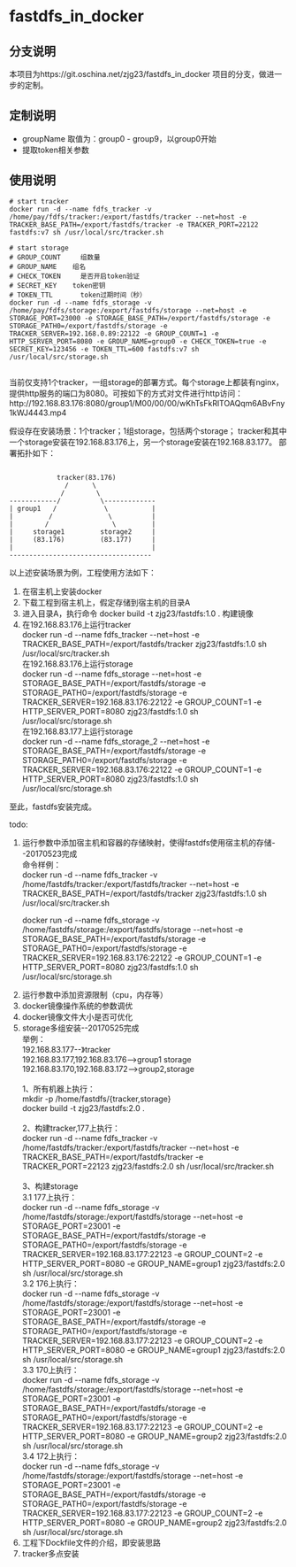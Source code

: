 # fastdfs_in_docker

## 分支说明

本项目为https://git.oschina.net/zjg23/fastdfs_in_docker 项目的分支，做进一步的定制。

## 定制说明

- groupName 取值为：group0 - group9，以group0开始
- 提取token相关参数

## 使用说明

```
# start tracker
docker run -d --name fdfs_tracker -v /home/pay/fdfs/tracker:/export/fastdfs/tracker --net=host -e TRACKER_BASE_PATH=/export/fastdfs/tracker -e TRACKER_PORT=22122 fastdfs:v7 sh /usr/local/src/tracker.sh

# start storage
# GROUP_COUNT     组数量
# GROUP_NAME    组名
# CHECK_TOKEN     是否开启token验证
# SECRET_KEY    token密钥
# TOKEN_TTL       token过期时间（秒）
docker run -d --name fdfs_storage -v /home/pay/fdfs/storage:/export/fastdfs/storage --net=host -e STORAGE_PORT=23000 -e STORAGE_BASE_PATH=/export/fastdfs/storage -e STORAGE_PATH0=/export/fastdfs/storage -e TRACKER_SERVER=192.168.0.89:22122 -e GROUP_COUNT=1 -e HTTP_SERVER_PORT=8080 -e GROUP_NAME=group0 -e CHECK_TOKEN=true -e SECRET_KEY=123456 -e TOKEN_TTL=600 fastdfs:v7 sh /usr/local/src/storage.sh


```


<p>
当前仅支持1个tracker，一组storage的部署方式。每个storage上都装有nginx，提供http服务的端口为8080。可按如下的方式对文件进行http访问：http://192.168.83.176:8080/group1/M00/00/00/wKhTsFkRlTOAQqm6ABvFny1kWJ4443.mp4
</p>
<p>
假设存在安装场景：1个tracker；1组storage，包括两个storage；
tracker和其中一个storage安装在192.168.83.176上，另一个storage安装在192.168.83.177。
部署拓扑如下：
</p>
<pre><code>
            tracker(83.176)
              /      \
             /        \
------------/          \-------------
| group1   /            \           |
|         /              \          |
|        /                \         |
|     storage1         storage2     |
|     (83.176)         (83.177)     |
|                                   |
------------------------------------
</code></pre>
<p>
以上述安装场景为例，工程使用方法如下：
<ol>
<li>在宿主机上安装docker</li>
<li>下载工程到宿主机上，假定存储到宿主机的目录A</li>
<li>进入目录A，执行命令
   docker build -t zjg23/fastdfs:1.0 .
   构建镜像</li>
<li>在192.168.83.176上运行tracker<br />
   docker run -d --name fdfs_tracker --net=host -e TRACKER_BASE_PATH=/export/fastdfs/tracker zjg23/fastdfs:1.0 sh /usr/local/src/tracker.sh<br />  
   在192.168.83.176上运行storage<br />
   docker run -d --name fdfs_storage --net=host -e STORAGE_BASE_PATH=/export/fastdfs/storage  -e STORAGE_PATH0=/export/fastdfs/storage -e TRACKER_SERVER=192.168.83.176:22122 -e GROUP_COUNT=1 -e HTTP_SERVER_PORT=8080 zjg23/fastdfs:1.0 sh /usr/local/src/storage.sh<br />     
   在192.168.83.177上运行storage<br />     
   docker run -d --name fdfs_storage_2 --net=host -e STORAGE_BASE_PATH=/export/fastdfs/storage  -e STORAGE_PATH0=/export/fastdfs/storage -e TRACKER_SERVER=192.168.83.176:22122 -e GROUP_COUNT=1 -e HTTP_SERVER_PORT=8080 zjg23/fastdfs:1.0 sh /usr/local/src/storage.sh</li>
</ol>
至此，fastdfs安装完成。
</p>

<p>
todo:
<ol>
<li>运行参数中添加宿主机和容器的存储映射，使得fastdfs使用宿主机的存储--20170523完成<br />
命令样例：<br />
docker run -d --name fdfs_tracker  -v /home/fastdfs/tracker:/export/fastdfs/tracker --net=host -e TRACKER_BASE_PATH=/export/fastdfs/tracker zjg23/fastdfs:1.0 sh /usr/local/src/tracker.sh<br />

docker run -d --name fdfs_storage  -v /home/fastdfs/storage:/export/fastdfs/storage --net=host -e STORAGE_BASE_PATH=/export/fastdfs/storage -e STORAGE_PATH0=/export/fastdfs/storage -e TRACKER_SERVER=192.168.83.176:22122 -e GROUP_COUNT=1 -e HTTP_SERVER_PORT=8080 zjg23/fastdfs:1.0 sh /usr/local/src/storage.sh<br />
</li>
<li>运行参数中添加资源限制（cpu，内存等）</li>
<li>docker镜像操作系统的参数调优</li>
<li>docker镜像文件大小是否可优化</li>
<li>storage多组安装--20170525完成<br/>
举例：<br/>
192.168.83.177--》tracker<br/>
192.168.83.177,192.168.83.176-->group1 storage<br/>
192.168.83.170,192.168.83.172-->group2,storage<br/>
<br/>
1、所有机器上执行：<br/>
mkdir -p /home/fastdfs/{tracker,storage}<br/>
docker build -t zjg23/fastdfs:2.0 .<br/> 
<br/>
2、构建tracker,177上执行：<br/>
docker run -d --name fdfs_tracker  -v /home/fastdfs/tracker:/export/fastdfs/tracker --net=host -e TRACKER_BASE_PATH=/export/fastdfs/tracker -e TRACKER_PORT=22123 zjg23/fastdfs:2.0 sh /usr/local/src/tracker.sh<br/>
<br/>
3、构建storage<br/>
3.1 177上执行：<br/>
docker run -d --name fdfs_storage -v /home/fastdfs/storage:/export/fastdfs/storage --net=host -e STORAGE_PORT=23001 -e STORAGE_BASE_PATH=/export/fastdfs/storage -e STORAGE_PATH0=/export/fastdfs/storage -e TRACKER_SERVER=192.168.83.177:22123 -e GROUP_COUNT=2 -e HTTP_SERVER_PORT=8080 -e GROUP_NAME=group1 zjg23/fastdfs:2.0 sh /usr/local/src/storage.sh<br/>
3.2 176上执行：<br/>
docker run -d --name fdfs_storage -v /home/fastdfs/storage:/export/fastdfs/storage --net=host -e STORAGE_PORT=23001 -e STORAGE_BASE_PATH=/export/fastdfs/storage -e STORAGE_PATH0=/export/fastdfs/storage -e TRACKER_SERVER=192.168.83.177:22123 -e GROUP_COUNT=2 -e HTTP_SERVER_PORT=8080 -e GROUP_NAME=group1 zjg23/fastdfs:2.0 sh /usr/local/src/storage.sh<br/>
3.3 170上执行：<br/>
docker run -d --name fdfs_storage -v /home/fastdfs/storage:/export/fastdfs/storage --net=host -e STORAGE_PORT=23001 -e STORAGE_BASE_PATH=/export/fastdfs/storage -e STORAGE_PATH0=/export/fastdfs/storage -e TRACKER_SERVER=192.168.83.177:22123 -e GROUP_COUNT=2 -e HTTP_SERVER_PORT=8080 -e GROUP_NAME=group2 zjg23/fastdfs:2.0 sh /usr/local/src/storage.sh<br/>
3.4 172上执行：<br/>
docker run -d --name fdfs_storage -v /home/fastdfs/storage:/export/fastdfs/storage --net=host -e STORAGE_PORT=23001 -e STORAGE_BASE_PATH=/export/fastdfs/storage -e STORAGE_PATH0=/export/fastdfs/storage -e TRACKER_SERVER=192.168.83.177:22123 -e GROUP_COUNT=2 -e HTTP_SERVER_PORT=8080 -e GROUP_NAME=group2 zjg23/fastdfs:2.0 sh /usr/local/src/storage.sh<br/>

</li>
<li>工程下Dockfile文件的介绍，即安装思路</li>
<li>tracker多点安装</li>
</ol>
</p>
